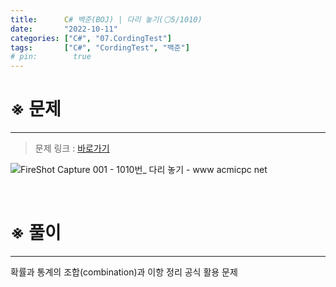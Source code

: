 ```yaml
---
title:      C# 백준(BOJ) | 다리 놓기(⚪️5/1010)
date:       "2022-10-11"
categories: ["C#", "07.CordingTest"]
tags:       ["C#", "CordingTest", "백준"]
# pin:        true
---
```


# ※ 문제
---
> 문제 링크 : [바로가기](https://www.acmicpc.net/problem/1010)

![FireShot Capture 001 - 1010번_ 다리 놓기 - www acmicpc net](https://user-images.githubusercontent.com/85896566/195081221-0e5fc014-be43-46b3-ae66-49a41bcbf7a2.png)

<br>

# ※ 풀이
---

확률과 통계의 조합(combination)과 이항 정리 공식 활용 문제

<!-- '한 사이트에는 최대 한 개의 다리만 연결될 수 있다.', 다리끼리는 서로 겹쳐질 수 없다.' -->